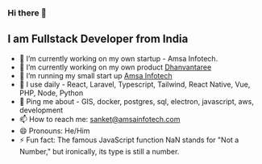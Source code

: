 ### Hi there 👋

## I am Fullstack Developer from India 

- 🔭 I’m currently working on my own startup - Amsa Infotech.
- 🌱 I’m currently working on my own product [Dhanvantaree](https://dhanvantaree.com)
- 👯 I’m running my small start up [Amsa Infotech](https://amsainfotech.com)
- 💬 I use daily - React, Laravel, Typescript, Tailwind, React Native, Vue, PHP, Node, Python
- 💬 Ping me about - GIS, docker, postgres, sql, electron, javascript, aws, development
- 📫 How to reach me: sanket@amsainfotech.com
- 😄 Pronouns: He/Him
- ⚡ Fun fact: The famous JavaScript function NaN stands for "Not a Number," but ironically, its type is still a number.
